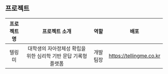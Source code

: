 ## 프로젝트
| 프로젝트명 | 프로젝트 소개 | 역할 | 배포 |
|:---:|:---:|:---:|:---:|
| 텔링미 | 대학생의 자아정체성 확립을 위한 심리학 기반 문답 기록형 플랫폼 | 개발팀장 | https://tellingme.co.kr
